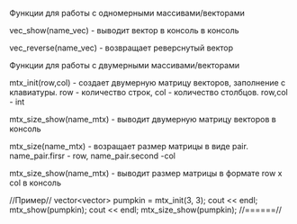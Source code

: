 Функции для работы с одномерными массивами/векторами


vec_show(name_vec) - выводит вектор в консоль  в консоль

vec_reverse(name_vec) - возвращает реверснутый вектор

Функции для работы с двумерными массивами/векторами

mtx_init(row,col) - создает двумерную матрицу векторов, заполнение с клавиатуры. row - количество строк, col - количество столбцов. row,col - int

mtx_size_show(name_mtx) - выводит двумерную матрицу векторов в консоль

mtx_size(name_mtx) - возращает размер матрицы в виде pair. name_pair.firsr - row, name_pair.second -col

mtx_size_show(name_mtx) - выводит размер матрицы в формате row x col в консоль

//Пример//
vector<vector<int>> pumpkin = mtx_init(3, 3);
cout << endl;
mtx_show(pumpkin);
cout << endl;
mtx_size_show(pumpkin);
//======//

